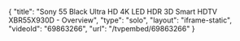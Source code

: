 {
    "title": "Sony 55 Black Ultra HD 4K LED HDR 3D Smart HDTV XBR55X930D - Overview",
    "type": "solo",
    "layout": "iframe-static",
    "videoId": "69863266",
    "url": "\/tvpembed\/69863266"
}